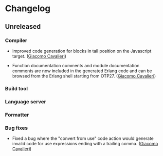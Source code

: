 # Changelog

## Unreleased

### Compiler

- Improved code generation for blocks in tail position on the Javascript target.
  ([Giacomo Cavalieri](https://github.com/giacomocavalieri))

- Function documentation comments and module documentation comments are now
  included in the generated Erlang code and can be browsed from the Erlang
  shell starting from OTP27.
  ([Giacomo Cavalieri](https://github.com/giacomocavalieri))

### Build tool

### Language server

### Formatter

### Bug fixes

- Fixed a bug where the "convert from use" code action would generate invalid
  code for use expressions ending with a trailing comma.
  ([Giacomo Cavalieri](https://github.com/giacomocavalieri))
